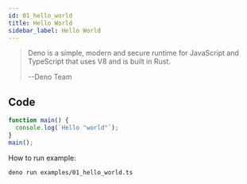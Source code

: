 ```yaml
---
id: 01_hello_world
title: Hello World
sidebar_label: Hello World
---
```


> Deno is a simple, modern and secure runtime for JavaScript and TypeScript that uses V8 and is built in Rust.
>
> --Deno Team

## Code

```typescript
function main() {
  console.log(`Hello "world"`);
}
main();
```

How to run example:

```bash
deno run examples/01_hello_world.ts
```
